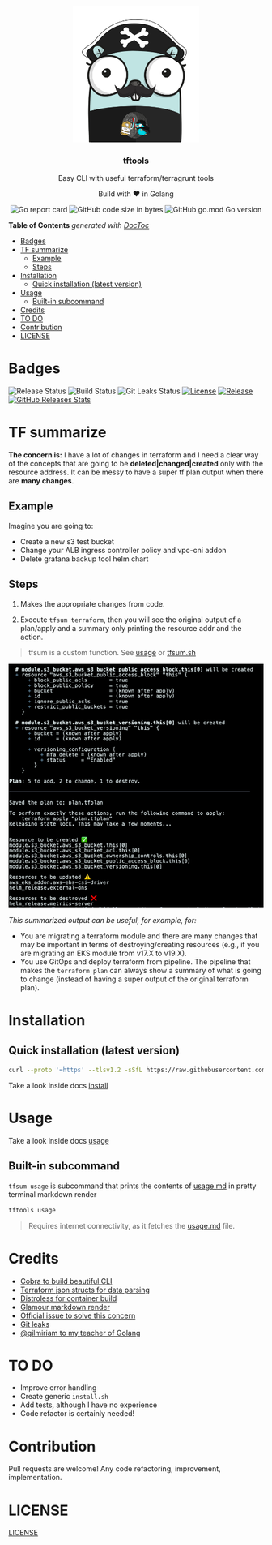 <p align="center" >
    <img src="assets/logo.png" alt="logo" width="250"/>
<h3 align="center">tftools</h3>
<p align="center">Easy CLI with useful terraform/terragrunt tools</p>
<p align="center">Build with ❤ in Golang</p>
</p>

<p align="center" >
    <img alt="Go report card" src="https://goreportcard.com/badge/github.com/containerscrew/tftools">
    <img alt="GitHub code size in bytes" src="https://img.shields.io/github/languages/code-size/containerscrew/tftools">
    <img alt="GitHub go.mod Go version" src="https://img.shields.io/github/go-mod/go-version/containerscrew/tftools">
</p>

<!-- START doctoc generated TOC please keep comment here to allow auto update -->
<!-- DON'T EDIT THIS SECTION, INSTEAD RE-RUN doctoc TO UPDATE -->
**Table of Contents**  *generated with [DocToc](https://github.com/thlorenz/doctoc)*

- [Badges](#badges)
- [TF summarize](#tf-summarize)
  - [Example](#example)
  - [Steps](#steps)
- [Installation](#installation)
  - [Quick installation (latest version)](#quick-installation-latest-version)
- [Usage](#usage)
  - [Built-in subcommand](#built-in-subcommand)
- [Credits](#credits)
- [TO DO](#to-do)
- [Contribution](#contribution)
- [LICENSE](#license)

<!-- END doctoc generated TOC please keep comment here to allow auto update -->

# Badges

![Release Status](https://github.com/containerscrew/tftools/actions/workflows/release.yml/badge.svg)
![Build Status](https://github.com/containerscrew/tftools/actions/workflows/build.yml/badge.svg)
![Git Leaks Status](https://github.com/containerscrew/tftools/actions/workflows/gitleaks.yml/badge.svg)
[![License](https://img.shields.io/github/license/containerscrew/tftools)](/LICENSE)
[![Release](https://img.shields.io/github/release/containerscrew/tftools)](https://github.com/containerscrew/tftools/releases/latest)
[![GitHub Releases Stats](https://img.shields.io/github/downloads/containerscrew/tftools/total.svg?logo=github)](https://somsubhra.github.io/github-release-stats/?username=containerscrew&repository=tftools)

# TF summarize

**The concern is:** I have a lot of changes in terraform and I need a clear way of the concepts that are going to be **deleted|changed|created** only with the resource address. It can be messy to have a super tf plan output when there are **many changes**.


## Example

Imagine you are going to:

- Create a new s3 test bucket
- Change your ALB ingress controller policy and vpc-cni addon
- Delete grafana backup tool helm chart

## Steps

1. Makes the appropriate changes from code.

2. Execute `tfsum terraform`, then you will see the original output of a plan/apply and a summary only printing the resource addr and the action.

> tfsum is a custom function. See [usage](#usage) or [tfsum.sh](scripts/tfsum.sh)

![tfsum](assets/example.png)

*This summarized output can be useful, for example, for:*

* You are migrating a terraform module and there are many changes that may be important in terms of destroying/creating resources (e.g., if you are migrating an EKS module from v17.X to v19.X).
* You use GitOps and deploy terraform from pipeline. The pipeline that makes the `terraform plan` can always show a summary of what is going to change (instead of having a super output of the original terraform plan).

# Installation

## Quick installation (latest version)

```bash
curl --proto '=https' --tlsv1.2 -sSfL https://raw.githubusercontent.com/containerscrew/tftools/main/scripts/install.sh | bash
```

Take a look inside docs [install](./docs/install.md)

# Usage

Take a look inside docs [usage](./docs/usage.md)

## Built-in subcommand

`tfsum usage` is subcommand that prints the contents of [usage.md](docs/usage.md) in pretty terminal markdown render

```bash
tftools usage
```

> Requires internet connectivity, as it fetches the [usage.md](https://raw.githubusercontent.com/containerscrew/tftools/main/docs/usage.md) file.

# Credits
- [Cobra to build beautiful CLI](https://cobra.dev/)
- [Terraform json structs for data parsing](https://github.com/hashicorp/terraform-json)
- [Distroless for container build](https://github.com/GoogleContainerTools/distroless)
- [Glamour markdown render](https://github.com/charmbracelet/glamour)
- [Official issue to solve this concern](https://github.com/hashicorp/terraform/issues/10507)
- [Git leaks](https://github.com/gitleaks/gitleaks-action)
- [@gilmiriam to my teacher of Golang](https://github.com/gilmiriam)

# TO DO

* Improve error handling
* Create generic `install.sh`
* Add tests, although I have no experience
* Code refactor is certainly needed!

# Contribution

Pull requests are welcome! Any code refactoring, improvement, implementation.

# LICENSE

[LICENSE](./LICENSE)
